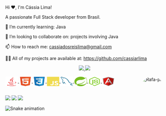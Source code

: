 
Hi ❤, I'm Cássia Lima!

A passionate Full Stack developer from Brasil. 

🌱 I’m currently learning:  Java

👯 I’m looking to collaborate on: projects involving Java

📫 How to reach me: cassiadosreislima@gmail.com

👨‍💻 All of my projects are available at: https://github.com/cassiarlima

<div align="center">
  <a href="https://github.com/cassiarlima">
  <img height="180em" src="https://github-readme-stats.vercel.app/api?username=cassiarlima&show_icons=true&theme=omni&include_all_commits=true&count_private=true"/>
  <img height="150em" src="https://github-readme-stats.vercel.app/api/top-langs/?username=cassiarlima&layout=compact&langs_count=7&theme=omni"/>
</div>

<div style="display: inline_block"><br>
  <img align="center" alt="Rafa-Js" height="30" width="40" src="https://raw.githubusercontent.com/devicons/devicon/master/icons/java/java-plain.svg">
  <img align="center" alt="Rafa-HTML" height="30" width="40" src="https://raw.githubusercontent.com/devicons/devicon/master/icons/html5/html5-original.svg">
  <img align="center" alt="Rafa-CSS" height="30" width="40" src="https://raw.githubusercontent.com/devicons/devicon/master/icons/css3/css3-original.svg">
  <img align="center" alt="Rafa-Js" height="30" width="40" src="https://raw.githubusercontent.com/devicons/devicon/master/icons/javascript/javascript-plain.svg">
  <img align="center" alt="Rafa-Python" height="30" width="40" src="https://raw.githubusercontent.com/devicons/devicon/master/icons/mysql/mysql-original.svg">
  <img align="center" alt="Rafa-Csharp" height="30" width="40" src="https://raw.githubusercontent.com/devicons/devicon/master/icons/spring/spring-original.svg">
  <img align="center" alt="Rafa-Csharp" height="30" width="40" src="https://raw.githubusercontent.com/devicons/devicon/master/icons/nodejs/nodejs-original.svg">
   <img align="center" alt="Rafa-Csharp" height="30" width="40" src="https://raw.githubusercontent.com/devicons/devicon/master/icons/angularjs/angularjs-original.svg">
   <img align="right" alt="Rafa-pic" height="150" style="border-radius:50px;" src="https://share-cdn.picrew.me/shareImg/org/202109/338224_PwJqjMfq.png">
    </div>


 ##
 <div> 
  
 	
  <a href="https://discord.gg/Cássia Lima(Ela/She)#1251" target="_blank"><img src="https://img.shields.io/badge/Discord-7289DA?style=for-the-badge&logo=discord&logoColor=white" target="_blank"></a> 
  <a href = "mailto:cassiadosreislima@gmail.com"><img src="https://img.shields.io/badge/-Gmail-%23333?style=for-the-badge&logo=gmail&logoColor=white" target="_blank"></a>
  <a href="https://www.linkedin.com/in/c%C3%A1ssia-lima-4279b5163/" target="_blank"><img src="https://img.shields.io/badge/-LinkedIn-%230077B5?style=for-the-badge&logo=linkedin&logoColor=white" target="_blank"></a> 
  
   ![Snake animation](https://github.com/cassiarlima/cassiarlima/blob/output/github-contribution-grid-snake.svg)
 
 </div> 
 
 
  
  
